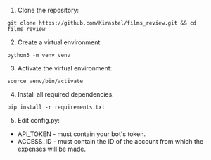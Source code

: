 
1. Clone the repository:

```git clone https://github.com/Kirastel/films_review.git && cd films_review```


2. Create a virtual environment:

```python3 -m venv venv```

3. Activate the virtual environment:

```source venv/bin/activate```

4. Install all required dependencies:

```pip install -r requirements.txt```

5. Edit config.py: 
- API_TOKEN - must contain your bot's token.
- ACCESS_ID - must contain the ID of the account from which the expenses will be made.

